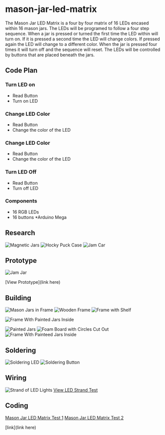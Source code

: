# mason-jar-led-matrix

The Mason Jar LED Matrix is a four by four matrix of 16 LEDs encased within 16 mason jars. The LEDs will be programed to follow a four step sequence. When a jar is pressed or turned the first time the LED within will turn on. If it is pressed a second time the LED will change colors. If pressed again the LED will change to a different color. When the jar is pressed four times it will turn off and the sequence will reset. The LEDs will be controlled by buttons that are placed beneath the jars.

## Code Plan
### Turn LED on 
* Read Button 
* Turn on LED

### Change LED Color 
* Read Button 
* Change the color of the LED

### Change LED Color
* Read Button 
* Change the color of the LED

### Turn LED Off 
* Read Button 
* Turn off LED

### Components 
* 16 RGB LEDs 
* 16 buttons *Arduino Mega

## Research
![Magnetic Jars](https://github.com/sarahkasiske/mason-jar-led-matrix/blob/master/img/IMG_2787.JPG)
![Hocky Puck Case](https://github.com/sarahkasiske/mason-jar-led-matrix/blob/master/img/IMG_2788.JPG)
![Jam Car](https://github.com/sarahkasiske/mason-jar-led-matrix/blob/master/img/IMG_2805.JPG)

## Prototype
![Jam Jar](https://github.com/sarahkasiske/mason-jar-led-matrix/blob/master/img/IMG_2813.JPG)

[View Prototype](link here)

## Building
![Mason Jars in Frame](https://github.com/sarahkasiske/mason-jar-led-matrix/blob/master/img/IMG_2869.JPG)
![Wooden Frame](https://github.com/sarahkasiske/mason-jar-led-matrix/blob/master/img/IMG_2867.JPG)
![Frame with Shelf](https://github.com/sarahkasiske/mason-jar-led-matrix/blob/master/img/IMG_2889.JPG)

![Frame With Painted Jars Inside](https://github.com/sarahkasiske/mason-jar-led-matrix/blob/master/img/IMG_2933.JPG)

![Painted Jars](https://github.com/sarahkasiske/mason-jar-led-matrix/blob/master/img/IMG_2880.JPG)
![Foam Board with Circles Cut Out](https://github.com/sarahkasiske/mason-jar-led-matrix/blob/master/img/IMG_2930.JPGG)
![Frame With Painteed Jars Inside](https://github.com/sarahkasiske/mason-jar-led-matrix/blob/master/img/IMG_2933.JPG)

## Soldering
![Soldering LED](https://github.com/sarahkasiske/mason-jar-led-matrix/blob/master/img/IMG_2936.JPG)
![Soldering Button](https://github.com/sarahkasiske/mason-jar-led-matrix/blob/master/img/IMG_2967.JPG)

## Wiring
![Strand of LED Lights](https://github.com/sarahkasiske/mason-jar-led-matrix/blob/master/img/IMG_2957.JPG)
[View LED Strand Test](https://www.youtube.com/edit?o=U&video_id=U42lpVCshm4)

## Coding
[Mason Jar LED Matrix Test 1](https://www.youtube.com/edit?o=U&video_id=P4bbF3Muljc4)
[Mason Jar LED Matrix Test 2](https://www.youtube.com/edit?o=U&video_id=JyYgt92AW_c)

[link](link here)
